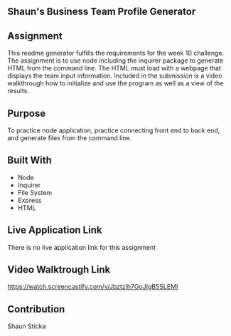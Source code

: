 ## Shaun's Business Team Profile Generator

## Assignment
This readme generator fulfills the requirements for the week 10 challenge. The assignment is to use node including the inquirer package to generate
HTML from the command line. The HTML must load with a webpage that displays the team input information. Included in the submission is a video walkthrough how to initialize and use the program as well as a view of the results.

## Purpose
To practice node application, practice connecting front end to back end, and generate files from the command line. 

## Built With
* Node
* Inquirer
* File System
* Express
* HTML

## Live Application Link
There is no live application link for this assignment

## Video Walktrough Link
https://watch.screencastify.com/v/Jbztzlh7GoJIgB5SLEMI

## Contribution
Shaun Sticka
